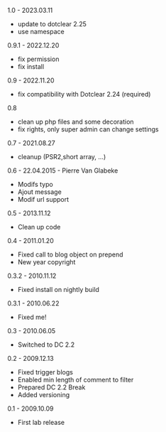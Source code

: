 1.0 - 2023.03.11
- update to dotclear 2.25
- use namespace

0.9.1 - 2022.12.20
- fix permission
- fix install

0.9 - 2022.11.20
- fix compatibility with Dotclear 2.24 (required)

0.8
- clean up php files and some decoration
- fix rights, only super admin can change settings

0.7 - 2021.08.27
- cleanup (PSR2,short array, ...)

0.6 - 22.04.2015 - Pierre Van Glabeke
- Modifs typo
- Ajout message
- Modif url support

0.5 - 2013.11.12
- Clean up code

0.4 - 2011.01.20
- Fixed call to blog object on prepend
- New year copyright

0.3.2 - 2010.11.12
- Fixed install on nightly build

0.3.1 - 2010.06.22
- Fixed me!

0.3 - 2010.06.05
- Switched to DC 2.2

0.2 - 2009.12.13
- Fixed trigger blogs
- Enabled min length of comment to filter
- Prepared DC 2.2 Break
- Added versioning

0.1 - 2009.10.09
- First lab release